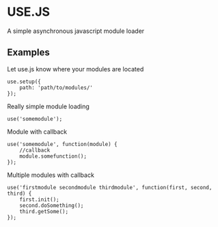 # USE.JS
A simple asynchronous javascript module loader

## Examples


Let use.js know where your modules are located

	use.setup({
		path: 'path/to/modules/'
	});


Really simple module loading

	use('somemodule');

Module with callback

	use('somemodule', function(module) {
		//callback
		module.somefunction();
	});

Multiple modules with callback

	use('firstmodule secondmodule thirdmodule', function(first, second, third) {
		first.init();
		second.doSomething();
		third.getSome();
	});

